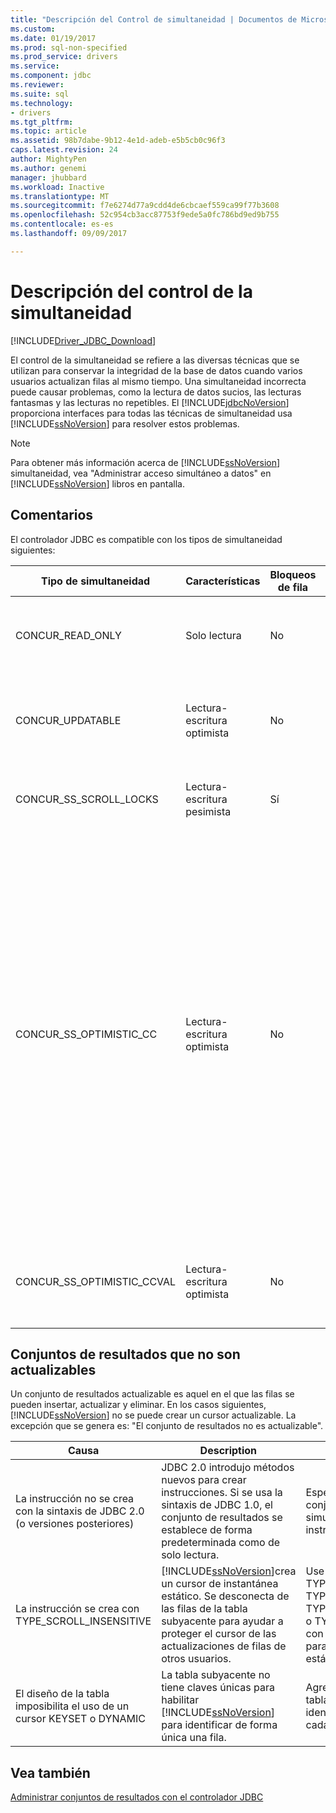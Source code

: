 ```yaml
---
title: "Descripción del Control de simultaneidad | Documentos de Microsoft"
ms.custom: 
ms.date: 01/19/2017
ms.prod: sql-non-specified
ms.prod_service: drivers
ms.service: 
ms.component: jdbc
ms.reviewer: 
ms.suite: sql
ms.technology:
- drivers
ms.tgt_pltfrm: 
ms.topic: article
ms.assetid: 98b7dabe-9b12-4e1d-adeb-e5b5cb0c96f3
caps.latest.revision: 24
author: MightyPen
ms.author: genemi
manager: jhubbard
ms.workload: Inactive
ms.translationtype: MT
ms.sourcegitcommit: f7e6274d77a9cdd4de6cbcaef559ca99f77b3608
ms.openlocfilehash: 52c954cb3acc87753f9ede5a0fc786bd9ed9b755
ms.contentlocale: es-es
ms.lasthandoff: 09/09/2017

---
```

# <a name="understanding-concurrency-control"></a>Descripción del control de la simultaneidad
[!INCLUDE[Driver_JDBC_Download](../../includes/driver_jdbc_download.md)]

  El control de la simultaneidad se refiere a las diversas técnicas que se utilizan para conservar la integridad de la base de datos cuando varios usuarios actualizan filas al mismo tiempo. Una simultaneidad incorrecta puede causar problemas, como la lectura de datos sucios, las lecturas fantasmas y las lecturas no repetibles. El [!INCLUDE[jdbcNoVersion](../../includes/jdbcnoversion_md.md)] proporciona interfaces para todas las técnicas de simultaneidad usa [!INCLUDE[ssNoVersion](../../includes/ssnoversion_md.md)] para resolver estos problemas.  
  
> [!NOTE]  
>  Para obtener más información acerca de [!INCLUDE[ssNoVersion](../../includes/ssnoversion_md.md)] simultaneidad, vea "Administrar acceso simultáneo a datos" en [!INCLUDE[ssNoVersion](../../includes/ssnoversion_md.md)] libros en pantalla.  
  
## <a name="remarks"></a>Comentarios  
 El controlador JDBC es compatible con los tipos de simultaneidad siguientes:  
  
|Tipo de simultaneidad|Características|Bloqueos de fila|Description|  
|----------------------|---------------------|---------------|-----------------|  
|CONCUR_READ_ONLY|Solo lectura|No|No se permiten las actualizaciones a través del cursor y no se mantienen los bloqueos en las filas que forman el conjunto de resultados.|  
|CONCUR_UPDATABLE|Lectura-escritura optimista|No|La base de datos supone que la contención de la fila es improbable, pero posible. La integridad de las filas se comprueba con una comparación de la marca de tiempo.|  
|CONCUR_SS_SCROLL_LOCKS|Lectura-escritura pesimista|Sí|La base de datos supone que la contención de la fila es probable. La integridad de la fila se garantiza con el bloqueo de filas.|  
|CONCUR_SS_OPTIMISTIC_CC|Lectura-escritura optimista|No|La base de datos supone que la contención de la fila es improbable, pero posible. Se comprueba la integridad de las filas con una comparación de marca de tiempo.<br /><br /> Para [!INCLUDE[ssVersion2005](../../includes/ssversion2005_md.md)] y versiones posteriores, el servidor cambiará esto por concur_ss_optimistic_ccval si la tabla no contiene una columna de marca de tiempo.<br /><br /> Para [!INCLUDE[ssVersion2000](../../includes/ssversion2000_md.md)], si la tabla subyacente tiene una columna de marca de tiempo, se utiliza OPTIMISTIC WITH ROW VERSIONING incluso si se especifica OPTIMISTIC WITH VALUES. Si se especifica OPTIMISTIC WITH ROW VERSIONING y la tabla no incluye marcas de tiempo, se utiliza OPTIMISTIC WITH VALUES.|  
|CONCUR_SS_OPTIMISTIC_CCVAL|Lectura-escritura optimista|No|La base de datos supone que la contención de la fila es improbable, pero posible. La integridad de las filas se comprueba con una comparación de los datos de las filas.|  
  
## <a name="result-sets-that-are-not-updateable"></a>Conjuntos de resultados que no son actualizables  
 Un conjunto de resultados actualizable es aquel en el que las filas se pueden insertar, actualizar y eliminar. En los casos siguientes, [!INCLUDE[ssNoVersion](../../includes/ssnoversion_md.md)] no se puede crear un cursor actualizable. La excepción que se genera es: "El conjunto de resultados no es actualizable".  
  
|Causa|Description|Remedy|  
|-----------|-----------------|------------|  
|La instrucción no se crea con la sintaxis de JDBC 2.0 (o versiones posteriores)|JDBC 2.0 introdujo métodos nuevos para crear instrucciones. Si se usa la sintaxis de JDBC 1.0, el conjunto de resultados se establece de forma predeterminada como de solo lectura.|Especifique el tipo del conjunto de resultados y la simultaneidad al crear la instrucción.|  
|La instrucción se crea con TYPE_SCROLL_INSENSITIVE|[!INCLUDE[ssNoVersion](../../includes/ssnoversion_md.md)]crea un cursor de instantánea estático. Se desconecta de las filas de la tabla subyacente para ayudar a proteger el cursor de las actualizaciones de filas de otros usuarios.|Use TYPE_SCROLL_SENSITIVE, TYPE_SS_SCROLL_KEYSET, TYPE_SS_SCROLL_DYNAMIC o TYPE_FORWARD_ONLY con CONCUR_UPDATABLE para evitar crear un cursor estático.|  
|El diseño de la tabla imposibilita el uso de un cursor KEYSET o DYNAMIC|La tabla subyacente no tiene claves únicas para habilitar [!INCLUDE[ssNoVersion](../../includes/ssnoversion_md.md)] para identificar de forma única una fila.|Agregue claves únicas a la tabla para permitir la identificación exclusiva de cada fila.|  
  
## <a name="see-also"></a>Vea también  
 [Administrar conjuntos de resultados con el controlador JDBC](../../connect/jdbc/managing-result-sets-with-the-jdbc-driver.md)  
  
  

